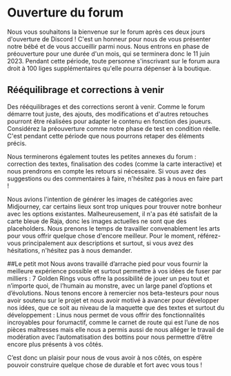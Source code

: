 # Ouverture du forum
Nous vous souhaitons la bienvenue sur le forum après ces deux jours d'ouverture de Discord ! C'est un honneur pour nous de vous présenter notre bébé et de vous accueillir parmi nous. Nous entrons en phase de préouverture pour une durée d'un mois, qui se terminera donc le 11 juin 2023. Pendant cette période, toute personne s'inscrivant sur le forum aura droit à 100 liges supplémentaires qu'elle pourra dépenser à la boutique.

## Rééquilibrage et corrections à venir
Des rééquilibrages et des corrections seront à venir. Comme le forum démarre tout juste, des ajouts, des modifications et d'autres retouches pourront être réalisées pour adapter le contenu en fonction des joueurs. Considérez la préouverture comme notre phase de test en condition réelle. C'est pendant cette période que nous pourrons retaper des éléments précis.

Nous terminerons également toutes les petites annexes du forum : correction des textes, finalisation des codes (comme la carte interactive) et nous prendrons en compte les retours si nécessaire. Si vous avez des suggestions ou des commentaires à faire, n'hésitez pas à nous en faire part !
   
Nous avions l'intention de générer les images de catégories avec Midjourney, car certains lieux sont trop uniques pour trouver notre bonheur avec les options existantes. Malheureusement, il n'a pas été satisfait de la carte bleue de Raja, donc les images actuelles ne sont que des placeholders. Nous prenons le temps de travailler convenablement les arts pour vous offrir quelque chose d'encore meilleur. Pour le moment, référez-vous principalement aux descriptions et surtout, si vous avez des hésitations, n'hésitez pas à nous demander.

##Le petit mot
Nous avons travaillé d’arrache pied pour vous fournir la meilleure expérience possible et surtout permettre à vos idées de fuser par milliers : 7 Golden Rings vous offre la possibilité de jouer un peu tout et n’importe quoi, de l’humain au monstre, avec un large panel d’options et d’évolutions. Nous tenons encore à remercier nos beta-testeurs pour nous avoir soutenu sur le projet et nous avoir motivé à avancer pour développer nos idées, que ce soit au niveau de la maquette que des textes et surtout du développement : Linus nous permet de vous offrir des fonctionnalités incroyables pour forumactif, comme le carnet de route qui est l’une de nos pièces maîtresses mais elle nous a permis aussi de nous alléger le travail de modération avec l’automatisation des bottins pour nous permettre d’être encore plus présents à vos côtés.

C’est donc un plaisir pour nous de vous avoir à nos côtés, on espère pouvoir construire quelque chose de durable et fort avec vous tous !
